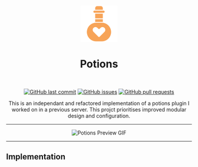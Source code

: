 <p align="center">
  <img src="assets/icon.png" alt="Potions Icon">
</p>
<h1 align="center">
  Potions
</h1>
<br>
<p align="center">
  <a href="https://github.com/hello-andrew-yan/paper-potions/commits/master">
    <img alt="GitHub last commit" src="https://img.shields.io/github/last-commit/hello-andrew-yan/paper-potions?style=flat-square""></a>
  <a href="https://github.com/hello-andrew-yan/paper-potions/issues">
    <img alt="GitHub issues" src="https://img.shields.io/github/issues-raw/hello-andrew-yan/paper-potions?style=flat-square""></a>
  <a href="https://github.com/hello-andrew-yan/paper-potions/pulls">
    <img alt="GitHub pull requests" src="https://img.shields.io/github/issues-pr-raw/hello-andrew-yan/paper-potions?style=flat-square""></a>
</p>
<p align="center">
 This is an independant and refactored implementation of a potions plugin I worked on in a previous server. This projct prioritises improved modular design and configuration.
</p>

---

<p align="center">
  <img src="assets/preview.gif" alt="Potions Preview GIF">
</p>

---

## Implementation
